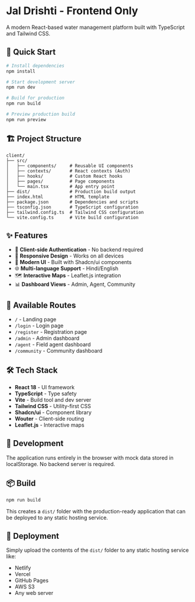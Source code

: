 # Jal Drishti - Frontend Only

A modern React-based water management platform built with TypeScript and Tailwind CSS.

## 🚀 Quick Start

```bash
# Install dependencies
npm install

# Start development server
npm run dev

# Build for production
npm run build

# Preview production build
npm run preview
```

## 🏗️ Project Structure

```
client/
├── src/
│   ├── components/     # Reusable UI components
│   ├── contexts/       # React contexts (Auth)
│   ├── hooks/          # Custom React hooks
│   ├── pages/          # Page components
│   └── main.tsx        # App entry point
├── dist/               # Production build output
├── index.html          # HTML template
├── package.json        # Dependencies and scripts
├── tsconfig.json       # TypeScript configuration
├── tailwind.config.ts  # Tailwind CSS configuration
└── vite.config.ts      # Vite build configuration
```

## ✨ Features

- 🔐 **Client-side Authentication** - No backend required
- 📱 **Responsive Design** - Works on all devices
- 🎨 **Modern UI** - Built with Shadcn/ui components
- 🌐 **Multi-language Support** - Hindi/English
- 🗺️ **Interactive Maps** - Leaflet.js integration
- 📊 **Dashboard Views** - Admin, Agent, Community

## 🎯 Available Routes

- `/` - Landing page
- `/login` - Login page
- `/register` - Registration page
- `/admin` - Admin dashboard
- `/agent` - Field agent dashboard
- `/community` - Community dashboard

## 🛠️ Tech Stack

- **React 18** - UI framework
- **TypeScript** - Type safety
- **Vite** - Build tool and dev server
- **Tailwind CSS** - Utility-first CSS
- **Shadcn/ui** - Component library
- **Wouter** - Client-side routing
- **Leaflet.js** - Interactive maps

## 🔧 Development

The application runs entirely in the browser with mock data stored in localStorage. No backend server is required.

## 📦 Build

```bash
npm run build
```

This creates a `dist/` folder with the production-ready application that can be deployed to any static hosting service.

## 🚀 Deployment

Simply upload the contents of the `dist/` folder to any static hosting service like:
- Netlify
- Vercel
- GitHub Pages
- AWS S3
- Any web server
